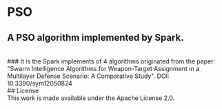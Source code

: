 # PSO
## A PSO algorithm implemented by Spark.
<br>
### It is the Spark implements of 4 algorithms originated from the paper:
<br>
"Swarm Intelligence Algorithms for Weapon-Target Assignment in a Multilayer Defense Scenario: A Comparative Study". DOI: 10.3390/sym12050824
<br>
## License
<br>
This work is made available under the Apache License 2.0.
